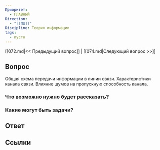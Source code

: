 ```yaml
---
Приоритет:
  - ГЛАВНЫЙ
Direction:
  - "[[ПШ]]" 
Discipline: Теория информации 
tags:
  - пусто
---
```

[[072.md|<< Предыдущий вопрос]] | [[074.md|Следующий вопрос >>]]
## Вопрос

Общая схема передачи информации в линии связи. Характеристики канала связи. Влияние шумов на пропускную способность канала.

### Что возможно нужно будет рассказать?

### Какие могут быть задачи?

## Ответ

## Ссылки
